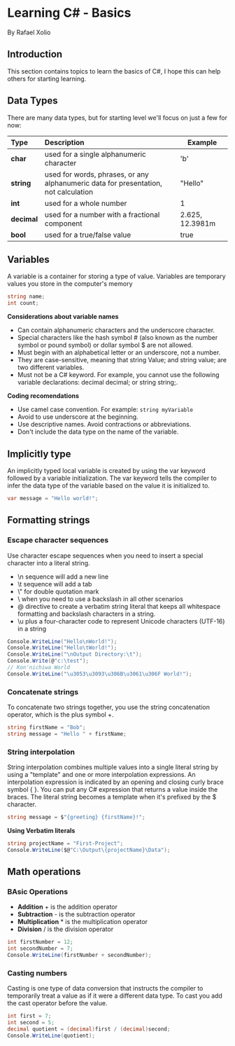 # Learning C# - Basics
By Rafael Xolio

## Introduction
This section contains topics to learn the basics of C#, I hope this can help others for starting learning.

## Data Types
There are many data types, but for starting level we'll focus on just a few for now:

| Type |  Description  | Example |
|:-----|:--------|------|
| **char**   |used for a single alphanumeric character | 'b' |
| **string**   |  used for words, phrases, or any alphanumeric data for presentation, not calculation  | "Hello" |
| **int**   | used for a whole number | 1 |
| **decimal**   | used for a number with a fractional component | 2.625, 12.3981m |
| **bool**   | used for a true/false value | true |


## Variables
A variable is a container for storing a type of value. Variables are temporary values you store in the computer's memory

```cs
string name;
int count;
```
**Considerations about variable names**

- Can contain alphanumeric characters and the underscore character.
- Special characters like the hash symbol # (also known as the number symbol or pound symbol) or dollar symbol $ are not allowed.
- Must begin with an alphabetical letter or an underscore, not a number.
- They are case-sensitive, meaning that string Value; and string value; are two different variables.
- Must not be a C# keyword. For example, you cannot use the following variable declarations: decimal decimal; or string string;.

**Coding recomendations**
- Use camel case convention. For example: ```string myVariable```
- Avoid to use underscore at the beginning.
- Use descriptive names. Avoid contractions or abbreviations.
- Don't include the data type on the name of the variable.

## Implicitly type
An implicitly typed local variable is created by using the var keyword followed by a variable initialization.
The var keyword tells the compiler to infer the data type of the variable based on the value it is initialized to.

```cs
var message = "Hello world!";
```

## Formatting strings

### Escape character sequences
Use character escape sequences when you need to insert a special character into a literal string.

- \n sequence will add a new line
- \t sequence will add a tab
- \\" for double quotation mark
- \\ when you need to use a backslash in all other scenarios
- @ directive to create a verbatim string literal that keeps all whitespace formatting and backslash characters in a string.
- \u plus a four-character code to represent Unicode characters (UTF-16) in a string

```cs
Console.WriteLine("Hello\nWorld!");
Console.WriteLine("Hello\tWorld!");
Console.WriteLine("\nOutput Directory:\t");
Console.Write(@"c:\test");
// Kon'nichiwa World
Console.WriteLine("\u3053\u3093\u306B\u3061\u306F World!");
```
### Concatenate strings
To concatenate two strings together, you use the string concatenation operator, which is the plus symbol +.

```cs
string firstName = "Bob";
string message = "Hello " + firstName;
```
### String interpolation
String interpolation combines multiple values into a single literal string by using a "template" and one or more interpolation expressions. 
An interpolation expression is indicated by an opening and closing curly brace symbol { }. You can put any C# expression that returns a value inside the braces. 
The literal string becomes a template when it's prefixed by the $ character.
```cs
string message = $"{greeting} {firstName}!";
```
**Using Verbatim literals**
```cs
string projectName = "First-Project";
Console.WriteLine($@"C:\Output\{projectName}\Data");
```

## Math operations

### BAsic Operations
- **Addition** + is the addition operator
- **Subtraction** - is the subtraction operator
- **Multiplication** * is the multiplication operator
- **Division** / is the division operator

```cs
int firstNumber = 12;
int secondNumber = 7;
Console.WriteLine(firstNumber + secondNumber);
```
### Casting numbers

Casting is one type of data conversion that instructs the compiler to temporarily treat a value as if it were a different data type.
To cast you add the cast operator before the value. 

```cs
int first = 7;
int second = 5;
decimal quotient = (decimal)first / (decimal)second;
Console.WriteLine(quotient);
```
